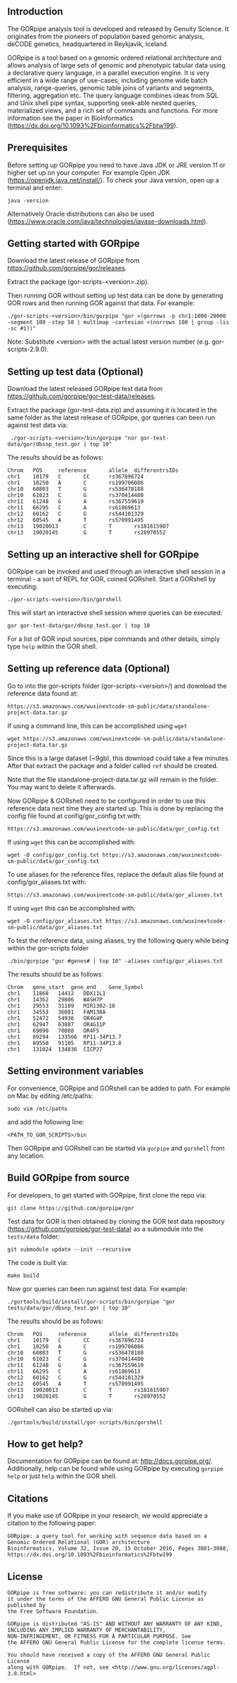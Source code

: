 ## Introduction

The GORpipe analysis tool is developed and released by Genuity Science. It originates from the pioneers of population based genomic analysis, deCODE genetics, headquartered in Reykjavik, Iceland.
        
GORpipe is a tool based on a genomic ordered relational architecture and allows analysis of large sets of genomic and phenotypic tabular data using a declarative query language, in a parallel execution engine.  It is very efficient in a wide range of use-cases, including genome wide batch analysis, range-queries, genomic table joins of variants and segments, filtering, aggregation etc.  The query language combines ideas from SQL and Unix shell pipe syntax, supporting seek-able nested queries, materialized views, and a rich set of commands and functions.  For more information see the paper in Bioinformatics (https://dx.doi.org/10.1093%2Fbioinformatics%2Fbtw199).

## Prerequisites

Before setting up GORpipe you need to have Java JDK or JRE version 11 or higher set up on your computer. 
For example Open JDK (https://openjdk.java.net/install/). To check your Java version, open up a terminal and enter:

    java -version

Alternatively Oracle distributions can also be used (https://www.oracle.com/java/technologies/javase-downloads.html).

## Getting started with GORpipe

Download the latest release of GORpipe from https://github.com/gorpipe/gor/releases.

Extract the package (gor-scripts-\<version\>.zip). 

Then running GOR without setting up test data can be done by generating GOR rows and then running GOR against that data. For example:

    ./gor-scripts-<version>/bin/gorpipe "gor <(gorrows -p chr1:1000-20000 -segment 100 -step 50 | multimap -cartesian <(norrows 100 | group -lis -sc #1))"  

Note: Substitute \<version\> with the actual latest version number (e.g. gor-scripts-2.9.0). 
        
## Setting up test data (Optional)

Download the latest released GORpipe test data from https://github.com/gorpipe/gor-test-data/releases.

Extract the package (gor-test-data.zip) and assuming it is located in the same folder as the latest release of GORpipe, 
gor queries can been run against test data via:

     ./gor-scripts-<version>/bin/gorpipe "nor gor-test-data/gor/dbsnp_test.gor | top 10" 

The results should be as follows:

    Chrom   POS     reference       allele  differentrsIDs
    chr1    10179   C       CC      rs367896724
    chr1    10250   A       C       rs199706086
    chr10   60803   T       G       rs536478188
    chr10   61023   C       G       rs370414480
    chr11   61248   G       A       rs367559610
    chr11   66295   C       A       rs61869613
    chr12   60162   C       G       rs544101329
    chr12   60545   A       T       rs570991495
    chr13   19020013        C       T       rs181615907
    chr13   19020145        G       T       rs28970552

## Setting up an interactive shell for GORpipe

GORpipe can be invoked and used through an interactive shell session in a terminal - a sort of REPL for GOR, coined GORshell. Start a GORshell by executing:

    ./gor-scripts-<version>/bin/gorshell 
    
This will start an interactive shell session where queries can be executed:

    gor gor-test-data/gor/dbsnp_test.gor | top 10
        
For a list of GOR input sources, pipe commands and other details, simply type `help` within the GOR shell.    

## Setting up reference data (Optional)

Go to into the gor-scripts folder (gor-scripts-\<version\>/) and download the reference data found at:

    https://s3.amazonaws.com/wuxinextcode-sm-public/data/standalone-project-data.tar.gz
    
If using a command line, this can be accomplished using `wget`

    wget https://s3.amazonaws.com/wuxinextcode-sm-public/data/standalone-project-data.tar.gz

Since this is a large dataset (~9gb), this download could take a few minutes. After that extract the package
and a folder called `ref` should be created.

Note that the file standalone-project-data.tar.gz will remain in the folder. You may want to delete it afterwards. 

Now GORpipe & GORshell need to be configured in order to use this reference data next time they are started up.
This is done by replacing the config file found at config/gor_config.txt with:

    https://s3.amazonaws.com/wuxinextcode-sm-public/data/gor_config.txt
    
If using `wget` this can be accomplished with:

    wget -O config/gor_config.txt https://s3.amazonaws.com/wuxinextcode-sm-public/data/gor_config.txt
    
To use aliases for the reference files, replace the default alias file found at config/gor_aliases.txt with:
                                                          
    https://s3.amazonaws.com/wuxinextcode-sm-public/data/gor_aliases.txt

If using `wget` this can be accomplished with:

    wget -O config/gor_aliases.txt https://s3.amazonaws.com/wuxinextcode-sm-public/data/gor_aliases.txt
    
To test the reference data, using aliases, try the following query while being within the gor-scripts folder

    ./bin/gorpipe "gor #genes# | top 10" -aliases config/gor_aliases.txt
   
The results should be as follows:

    Chrom	gene_start	gene_end	Gene_Symbol
    chr1	11868	14412	DDX11L1
    chr1	14362	29806	WASH7P
    chr1	29553	31109	MIR1302-10
    chr1	34553	36081	FAM138A
    chr1	52472	54936	OR4G4P
    chr1	62947	63887	OR4G11P
    chr1	69090	70008	OR4F5
    chr1	89294	133566	RP11-34P13.7
    chr1	89550	91105	RP11-34P13.8
    chr1	131024	134836	CICP27
    
## Setting environment variables

For convenience, GORpipe and GORshell can be added to path. For example on Mac by editing /etc/paths: 

    sudo vim /etc/paths 
    
and add the following line: 

    <PATH_TO_GOR_SCRIPTS>/bin

Then GORpipe and GORshell can be started via `gorpipe` and `gorshell` from any location.
    
## Build GORpipe from source

For developers, to get started with GORpipe, first clone the repo via:

    git clone https://github.com/gorpipe/gor

Test data for GOR is then obtained by cloning the GOR test data repository (https://github.com/gorpipe/gor-test-data) as a submodule into the `tests/data` folder:

    git submodule update --init --recursive

The code is built via:

    make build
         
Now gor queries can been run against test data. For example:

    ./gortools/build/install/gor-scripts/bin/gorpipe "gor tests/data/gor/dbsnp_test.gor | top 10"

The results should be as follows:

    Chrom   POS     reference       allele  differentrsIDs
    chr1    10179   C       CC      rs367896724
    chr1    10250   A       C       rs199706086
    chr10   60803   T       G       rs536478188
    chr10   61023   C       G       rs370414480
    chr11   61248   G       A       rs367559610
    chr11   66295   C       A       rs61869613
    chr12   60162   C       G       rs544101329
    chr12   60545   A       T       rs570991495
    chr13   19020013        C       T       rs181615907
    chr13   19020145        G       T       rs28970552

GORshell can also be started up via:

    ./gortools/build/install/gor-scripts/bin/gorshell

## How to get help?

Documentation for GORpipe can be found at: http://docs.gorpipe.org/. Additionally, help can be found while using GORpipe
by executing `gorpipe help` or just `help` within the GOR shell.

## Citations
        
If you make use of GORpipe in your research, we would appreciate a citation to the following paper:
        
    GORpipe: a query tool for working with sequence data based on a Genomic Ordered Relational (GOR) architecture
    Bioinformatics, Volume 32, Issue 20, 15 October 2016, Pages 3081–3088,
    https://dx.doi.org/10.1093%2Fbioinformatics%2Fbtw199

## License

    GORpipe is free software: you can redistribute it and/or modify
    it under the terms of the AFFERO GNU General Public License as published by
    the Free Software Foundation.

    GORpipe is distributed "AS-IS" AND WITHOUT ANY WARRANTY OF ANY KIND,
    INCLUDING ANY IMPLIED WARRANTY OF MERCHANTABILITY,
    NON-INFRINGEMENT, OR FITNESS FOR A PARTICULAR PURPOSE. See
    the AFFERO GNU General Public License for the complete license terms.

    You should have received a copy of the AFFERO GNU General Public License
    along with GORpipe.  If not, see <http://www.gnu.org/licenses/agpl-3.0.html>